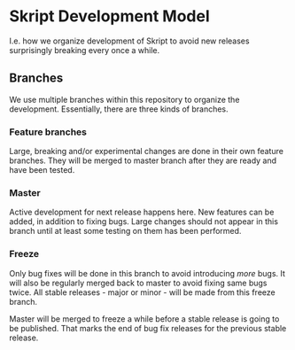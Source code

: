 # Skript Development Model
I.e. how we organize development of Skript to avoid new releases surprisingly
breaking every once a while.

## Branches
We use multiple branches within this repository to organize the development.
Essentially, there are three kinds of branches.

### Feature branches
Large, breaking and/or experimental changes are done in their own feature
branches. They will be merged to master branch after they are ready and
have been tested.

### Master
Active development for next release happens here. New features can be added,
in addition to fixing bugs. Large changes should not appear in this branch
until at least some testing on them has been performed.

### Freeze
Only bug fixes will be done in this branch to avoid introducing *more* bugs.
It will also be regularly merged back to master to avoid fixing same bugs twice.
All stable releases - major or minor - will be made from this freeze branch.

Master will be merged to freeze a while before a stable release is going to be
published. That marks the end of bug fix releases for the previous stable
release.
